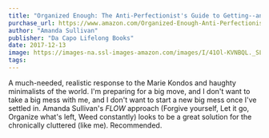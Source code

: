 ```yaml
---
title: "Organized Enough: The Anti-Perfectionist's Guide to Getting--and Staying--Organized"
purchase_url: https://www.amazon.com/Organized-Enough-Anti-Perfectionists-Getting-Staying-Organized/dp/0738219320?SubscriptionId=AKIAIVZLK2PABGQI2KAQ&tag=everrail-20&linkCode=xm2&camp=2025&creative=165953&creativeASIN=0738219320
author: "Amanda Sullivan"
publisher: "Da Capo Lifelong Books"
date: 2017-12-13
image: https://images-na.ssl-images-amazon.com/images/I/41Ol-KVNBQL._SL75_.jpg
tags:
---
```


A much-needed, realistic response to the Marie Kondos and haughty minimalists of the world. I'm preparing for a big move, and I don't want to take a big mess with me, and I don't want to start a new big mess once I've settled in. Amanda Sullivan's _FLOW_ approach (Forgive yourself, Let it go, Organize what's left, Weed constantly) looks to be a great solution for the chronically cluttered (like me). Recommended.
